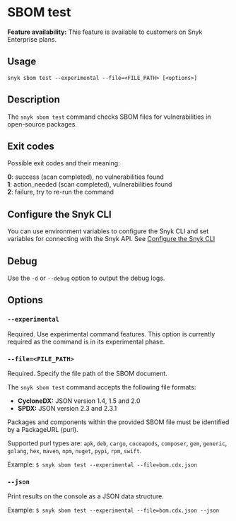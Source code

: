 # SBOM test

**Feature availability:** This feature is available to customers on Snyk Enterprise plans.

## Usage

`snyk sbom test --experimental --file=<FILE_PATH> [<options>]`

## Description

The `snyk sbom test` command checks SBOM files for vulnerabilities in open-source packages.

## Exit codes

Possible exit codes and their meaning:

**0**: success (scan completed), no vulnerabilities found\
**1**: action\_needed (scan completed), vulnerabilities found\
**2**: failure, try to re-run the command

## Configure the Snyk CLI

You can use environment variables to configure the Snyk CLI and set variables for connecting with the Snyk API. See [Configure the Snyk CLI](https://docs.snyk.io/snyk-cli/configure-the-snyk-cli)

## Debug

Use the `-d` or `--debug` option to output the debug logs.

## Options

### `--experimental`

Required. Use experimental command features. This option is currently required as the command is in its experimental phase.

### `--file=<FILE_PATH>`

Required. Specify the file path of the SBOM document.

The `snyk sbom test` command accepts the following file formats:

* **CycloneDX:** JSON version 1.4, 1.5 and 2.0
* **SPDX:** JSON version 2.3 and 2.3.1

Packages and components within the provided SBOM file must be identified by a PackageURL (purl).

Supported purl types are: `apk`, `deb`, `cargo`, `cocoapods`, `composer`, `gem`, `generic`, `golang`, `hex`, `maven`, `npm`, `nuget`, `pypi`, `rpm`, `swift`.

Example: `$ snyk sbom test --experimental --file=bom.cdx.json`

### `--json`

Print results on the console as a JSON data structure.

Example: `$ snyk sbom test --experimental --file=bom.cdx.json --json`
